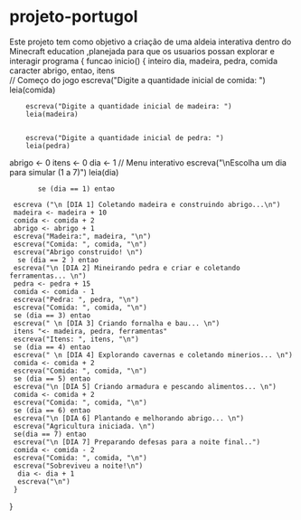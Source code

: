# projeto-portugol
Este projeto tem como objetivo a criação de uma aldeia interativa dentro do Minecraft education ,planejada para que os usuarios possan explorar e interagir
programa {
  funcao inicio() {
   inteiro dia, madeira, pedra, comida
   caracter abrigo, entao, itens  
    // Começo do jogo
        escreva("Digite a quantidade inicial de comida: ")
        leia(comida)


        escreva("Digite a quantidade inicial de madeira: ")
        leia(madeira)


        escreva("Digite a quantidade inicial de pedra: ")
        leia(pedra)
     
   abrigo <- 0
   itens <- 0
   dia <-  1
   // Menu interativo
           escreva("\nEscolha um dia para simular (1 a 7)")
            leia(dia)


           se (dia == 1) entao
           
     escreva ("\n [DIA 1] Coletando madeira e construindo abrigo...\n")
     madeira <- madeira + 10
     comida <- comida + 2
     abrigo <- abrigo + 1
     escreva("Madeira:", madeira, "\n")
     escreva("Comida: ", comida, "\n")
     escreva("Abrigo construido! \n")
      se (dia == 2 ) entao
     escreva("\n [DIA 2] Mineirando pedra e criar e coletando ferramentas... \n")
     pedra <- pedra + 15
     comida <- comida - 1
     escreva("Pedra: ", pedra, "\n")
     escreva("Comida: ", comida, "\n")
     se (dia == 3) entao
     escreva(" \n [DIA 3] Criando fornalha e bau... \n")
     itens "<- madeira, pedra, ferramentas"
     escreva("Itens: ", itens, "\n")
     se (dia == 4) entao
     escreva(" \n [DIA 4] Explorando cavernas e coletando minerios... \n")
     comida <- comida + 2
     escreva("Comida: ", comida, "\n")
     se (dia == 5) entao
     escreva("\n [DIA 5] Criando armadura e pescando alimentos... \n")
     comida <- comida + 2
     escreva("Comida: ", comida, "\n")
     se (dia == 6) entao
     escreva("\n [DIA 6] Plantando e melhorando abrigo... \n")
     escreva("Agricultura iniciada. \n")
     se(dia == 7) entao
     escreva("\n [DIA 7] Preparando defesas para a noite final..")
     comida <- comida - 2
     escreva("Comida: ", comida, "\n")
     escreva("Sobreviveu a noite!\n")
      dia <- dia + 1
      escreva("\n")
     }
   
}
